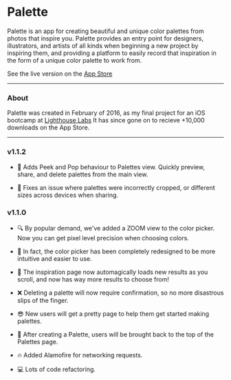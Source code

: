 # Palette

Palette is an app for creating beautiful and unique color palettes from photos that inspire you. Palette provides an entry point for designers, illustrators, and artists of all kinds when beginning a new project by inspiring them, and providing a platform to easily record that inspiration in the form of a unique color palette to work from.

See the live version on the [App Store](http://bit.ly/PALette)

---

### About
Palette was created in February of 2016, as my final project for an iOS bootcamp at [Lighthouse Labs](https://github.com/lighthouse-labs)
It has since gone on to recieve +10,000 downloads on the App Store.

---

### v1.1.2

- 👀 Adds Peek and Pop behaviour to Palettes view. Quickly preview, share, and delete palettes from the main view.

- 📲 Fixes an issue where palettes were incorrectly cropped, or different sizes across devices when sharing.

### v1.1.0

- 🔍 By popular demand, we've added a ZOOM view to the color picker. Now you can get pixel level precision when choosing colors.

- 🎨 In fact, the color picker has been completely redesigned to be more intuitive and easier to use.

- 🌄 The inspiration page now automagically loads new results as you scroll, and now has way more results to choose from!

- ❌ Deleting a palette will now require confirmation, so no more disastrous slips of the finger.

- 😎 New users will get a pretty page to help them get started making palettes.

- 🏡 After creating a Palette, users will be brought back to the top of the Palettes page.

- 🔥 Added Alamofire for networking requests.

- 💻 Lots of code refactoring.
